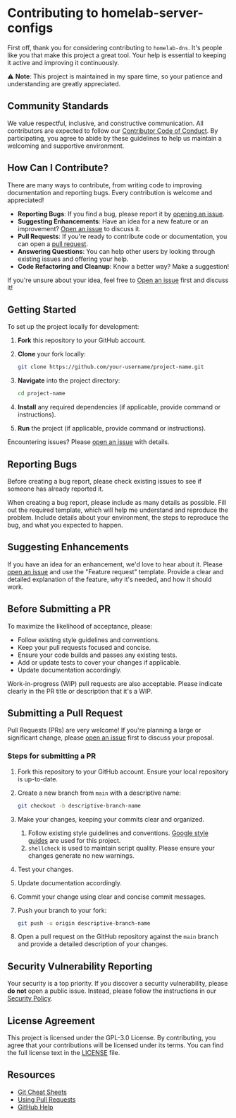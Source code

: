 # Contributing to homelab-server-configs

[code-of-conduct]: CODE_OF_CONDUCT.md
[security-policy]: SECURITY.md
[license]: LICENSE.md
[new-issue]: https://github.com/Racerx323/homelab-dns/issues/new/choose
[pull-requests]: https://github.com/Racerx323/homelab-dns/pulls
[style-guide]: https://google.github.io/styleguide/

First off, thank you for considering contributing to `homelab-dns`. It's people like you that make this project a great tool. Your help is essential to keeping it active and improving it continuously.

⚠️ **Note**: This project is maintained in my spare time, so your patience and understanding are greatly appreciated.

## Community Standards

We value respectful, inclusive, and constructive communication. All contributors are expected to follow our [Contributor Code of Conduct][code-of-conduct]. By participating, you agree to abide by these guidelines to help us maintain a welcoming and supportive environment.

## How Can I Contribute?

There are many ways to contribute, from writing code to improving documentation and reporting bugs. Every contribution is welcome and appreciated!

- **Reporting Bugs**: If you find a bug, please report it by [opening an issue][new-issue].
- **Suggesting Enhancements**: Have an idea for a new feature or an improvement? [Open an issue][new-issue] to discuss it.
- **Pull Requests**: If you're ready to contribute code or documentation, you can open a [pull request][pull-requests].
- **Answering Questions**: You can help other users by looking through existing issues and offering your help.
- **Code Refactoring and Cleanup**: Know a better way? Make a suggestion!

If you're unsure about your idea, feel free to [Open an issue][new-issue] first and discuss it!

## Getting Started

To set up the project locally for development:

1. **Fork** this repository to your GitHub account.
2. **Clone** your fork locally:

   ```bash
   git clone https://github.com/your-username/project-name.git
   ```

3. **Navigate** into the project directory:

   ```bash
   cd project-name
   ```

4. **Install** any required dependencies (if applicable, provide command or instructions).
5. **Run** the project (if applicable, provide command or instructions).

Encountering issues? Please [open an issue][new-issue] with details.

## Reporting Bugs

Before creating a bug report, please check existing issues to see if someone has already reported it.

When creating a bug report, please include as many details as possible. Fill out the required template, which will help me understand and reproduce the problem. Include details about your environment, the steps to reproduce the bug, and what you expected to happen.

## Suggesting Enhancements

If you have an idea for an enhancement, we'd love to hear about it. Please [open an issue][new-issue] and use the "Feature request" template. Provide a clear and detailed explanation of the feature, why it's needed, and how it should work.

## Before Submitting a PR

To maximize the likelihood of acceptance, please:

- Follow existing style guidelines and conventions.
- Keep your pull requests focused and concise.
- Ensure your code builds and passes any existing tests.
- Add or update tests to cover your changes if applicable.
- Update documentation accordingly.

Work-in-progress (WIP) pull requests are also acceptable. Please indicate clearly in the PR title or description that it's a WIP.

## Submitting a Pull Request

Pull Requests (PRs) are very welcome! If you're planning a large or significant change, please [open an issue][new-issue] first to discuss your proposal.

### Steps for submitting a PR

1. Fork this repository to your GitHub account. Ensure your local repository is up-to-date.
2. Create a new branch from `main` with a descriptive name:

   ```bash
   git checkout -b descriptive-branch-name
   ```

3. Make your changes, keeping your commits clear and organized.
   1. Follow existing style guidelines and conventions. [Google style guides][style-guide] are used for this project.
   2. `shellcheck` is used to maintain script quality. Please ensure your changes generate no new warnings.
4. Test your changes.
5. Update documentation accordingly.
6. Commit your change using clear and concise commit messages.
7. Push your branch to your fork:

   ```bash
   git push -u origin descriptive-branch-name
   ```

8. Open a pull request on the GitHub repository against the `main` branch and provide a detailed description of your changes.

## Security Vulnerability Reporting

Your security is a top priority. If you discover a security vulnerability, please **do not** open a public issue. Instead, please follow the instructions in our [Security Policy][security-policy].

## License Agreement

This project is licensed under the GPL-3.0 License. By contributing, you agree that your contributions will be licensed under its terms. You can find the full license text in the [LICENSE][license] file.

## Resources

- [Git Cheat Sheets](https://training.github.com/)
- [Using Pull Requests](https://docs.github.com/articles/about-pull-requests/)
- [GitHub Help](https://docs.github.com/)
